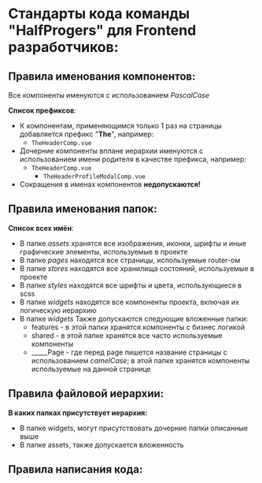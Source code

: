# Стандарты кода команды "HalfProgers" для Frontend разработчиков:

## Правила именования компонентов:

Все компоненты именуются с использованием *PascalCase*

**Список префиксов**:
- К компонентам, применяющимся только 1 раз на страницы добавляется префикс "**The**", например: 
  - `TheHeaderComp.vue`
- Дочерние компоненты вплане иерархии именуются с использованием имени родителя в качестве префикса, например: 
  - `TheHeaderComp.vue` 
    - `TheHeaderProfileModalComp.vue`
- Сокращения в именах компонентов **недопускаются!**

## Правила именования папок:

**Список всех имён**:
- В папке *assets* хранятся все изображения, иконки, шрифты и иные графические элементы, используемые в проекте
- В папке *pages* находятся все страницы, используемые router-ом
- В папке *stores* находятся все хранилища состояний, используемые в проекте
- В папке *styles* находятся все шрифты и цвета, использующиеся в scss
- В папке *widgets* находятся все компоненты проекта, включая их логическую иерархию
- В папке *widgets* Также допускаются следующие вложенные папки:
  - features - в этой папки хранятся компоненты с бизнес логикой
  - shared - в этой папке хранятся все часто используемые компоненты
  - _____Page - где перед page пишется название страницы с использованием *camelCase*; в этой папке хранятся компоненты используемые на данной странице

## Правила файловой иерархии:

**В каких папках присутствует иерархия:**
- В папке widgets, могут присутствовать дочерние папки описанные выше
- В папке assets, также допускается вложенность

## Правила написания кода:

